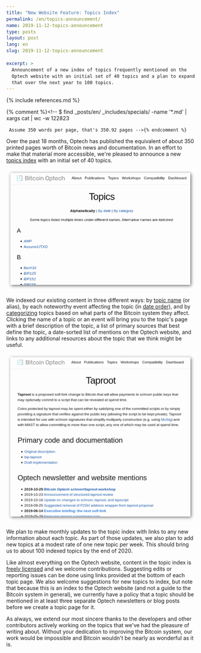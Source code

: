 ```yaml
---
title: "New Website Feature: Topics Index"
permalink: /en/topics-announcement/
name: 2019-11-12-topics-announcement
type: posts
layout: post
lang: en
slug: 2019-11-12-topics-announcement

excerpt: >
  Announcement of a new index of topics frequently mentioned on the
  Optech website with an initial set of 40 topics and a plan to expand
  that over the next year to 100 topics.
---
```

{% include references.md %}

{% comment %}<!-- $ find _posts/en/ _includes/specials/ -name '*.md' | xargs cat | wc -w
     122823

     Assume 350 words per page, that's 350.92 pages -->{% endcomment %}

Over the past 18 months, <!-- June 2018 to November 2019 --> Optech
has published the equivalent of about 350 printed pages worth of
Bitcoin news and documentation.  In an effort to make that material more
accessible, we're pleased to announce a new [topics index][] with an
initial set of 40 topics.

![Main topics index page](/img/posts/2019-11-topics-index.png)

We indexed our existing content in three different ways: by [topic
name][topics index] (or alias), by each noteworthy event affecting the
topic (in [date order][topics date]), and by [categorizing][topics
categories] topics based on what parts of the Bitcoin system they
affect.  Clicking the name of a topic or an event will bring you to the
topic's page with a brief description of the topic, a list of primary
sources that best define the topic, a date-sorted list of mentions on
the Optech website, and links to any additional resources about the
topic that we think might be useful.

![Example of a topic page: Taproot](/img/posts/2019-11-topics-page.png)

We plan to make monthly updates to the topic index with links to any new
information about each topic.  As part of those updates, we also plan to
add new topics at a modest rate of one new topic per week.  This should
bring us to about 100 indexed topics by the end of 2020.

Like almost everything on the Optech website, content in the topic index
is [freely licensed][mit] and we welcome contributions.  Suggesting
edits or reporting issues can be done using links provided at the bottom
of each topic page.  We also welcome suggestions for new topics to index,
but note that because this is an index to the Optech website (and not a
guide to the Bitcoin system in general), we currently have a policy that
a topic should be mentioned in at least three separate Optech
newsletters or blog posts before we create a topic page for it.

As always, we extend our most sincere thanks to the developers and other
contributors actively working on the topics that we've had the pleasure
of writing about.  Without your dedication to improving the Bitcoin
system, our work would be impossible and Bitcoin wouldn't be nearly as
wonderful as it is.

[topics index]: /en/topics/
[topics date]: /en/topic-dates/
[topics categories]:  /en/topic-categories/
[mit]: https://github.com/bitcoinops/bitcoinops.github.io/blob/master/LICENSE.txt
